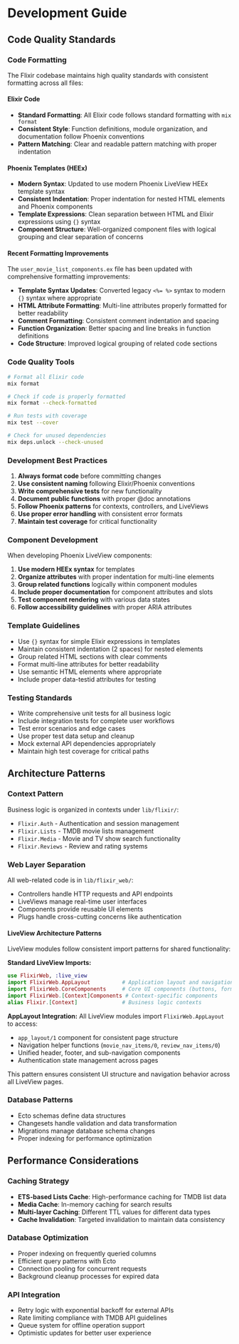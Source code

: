 # Development Guide

## Code Quality Standards

### Code Formatting

The Flixir codebase maintains high quality standards with consistent formatting across all files:

#### Elixir Code
- **Standard Formatting**: All Elixir code follows standard formatting with `mix format`
- **Consistent Style**: Function definitions, module organization, and documentation follow Phoenix conventions
- **Pattern Matching**: Clear and readable pattern matching with proper indentation

#### Phoenix Templates (HEEx)
- **Modern Syntax**: Updated to use modern Phoenix LiveView HEEx template syntax
- **Consistent Indentation**: Proper indentation for nested HTML elements and Phoenix components
- **Template Expressions**: Clean separation between HTML and Elixir expressions using `{}` syntax
- **Component Structure**: Well-organized component files with logical grouping and clear separation of concerns

#### Recent Formatting Improvements

The `user_movie_list_components.ex` file has been updated with comprehensive formatting improvements:

- **Template Syntax Updates**: Converted legacy `<%= %>` syntax to modern `{}` syntax where appropriate
- **HTML Attribute Formatting**: Multi-line attributes properly formatted for better readability
- **Comment Formatting**: Consistent comment indentation and spacing
- **Function Organization**: Better spacing and line breaks in function definitions
- **Code Structure**: Improved logical grouping of related code sections

### Code Quality Tools

```bash
# Format all Elixir code
mix format

# Check if code is properly formatted
mix format --check-formatted

# Run tests with coverage
mix test --cover

# Check for unused dependencies
mix deps.unlock --check-unused
```

### Development Best Practices

1. **Always format code** before committing changes
2. **Use consistent naming** following Elixir/Phoenix conventions
3. **Write comprehensive tests** for new functionality
4. **Document public functions** with proper @doc annotations
5. **Follow Phoenix patterns** for contexts, controllers, and LiveViews
6. **Use proper error handling** with consistent error formats
7. **Maintain test coverage** for critical functionality

### Component Development

When developing Phoenix LiveView components:

1. **Use modern HEEx syntax** for templates
2. **Organize attributes** with proper indentation for multi-line elements
3. **Group related functions** logically within component modules
4. **Include proper documentation** for component attributes and slots
5. **Test component rendering** with various data states
6. **Follow accessibility guidelines** with proper ARIA attributes

### Template Guidelines

- Use `{}` syntax for simple Elixir expressions in templates
- Maintain consistent indentation (2 spaces) for nested elements
- Group related HTML sections with clear comments
- Format multi-line attributes for better readability
- Use semantic HTML elements where appropriate
- Include proper data-testid attributes for testing

### Testing Standards

- Write comprehensive unit tests for all business logic
- Include integration tests for complete user workflows
- Test error scenarios and edge cases
- Use proper test data setup and cleanup
- Mock external API dependencies appropriately
- Maintain high test coverage for critical paths

## Architecture Patterns

### Context Pattern
Business logic is organized in contexts under `lib/flixir/`:
- `Flixir.Auth` - Authentication and session management
- `Flixir.Lists` - TMDB movie lists management
- `Flixir.Media` - Movie and TV show search functionality
- `Flixir.Reviews` - Review and rating systems

### Web Layer Separation
All web-related code is in `lib/flixir_web/`:
- Controllers handle HTTP requests and API endpoints
- LiveViews manage real-time user interfaces
- Components provide reusable UI elements
- Plugs handle cross-cutting concerns like authentication

#### LiveView Architecture Patterns
LiveView modules follow consistent import patterns for shared functionality:

**Standard LiveView Imports:**
```elixir
use FlixirWeb, :live_view
import FlixirWeb.AppLayout          # Application layout and navigation components
import FlixirWeb.CoreComponents     # Core UI components (buttons, forms, etc.)
import FlixirWeb.[Context]Components # Context-specific components
alias Flixir.[Context]              # Business logic contexts
```

**AppLayout Integration:**
All LiveView modules import `FlixirWeb.AppLayout` to access:
- `app_layout/1` component for consistent page structure
- Navigation helper functions (`movie_nav_items/0`, `review_nav_items/0`)
- Unified header, footer, and sub-navigation components
- Authentication state management across pages

This pattern ensures consistent UI structure and navigation behavior across all LiveView pages.

### Database Patterns
- Ecto schemas define data structures
- Changesets handle validation and data transformation
- Migrations manage database schema changes
- Proper indexing for performance optimization

## Performance Considerations

### Caching Strategy
- **ETS-based Lists Cache**: High-performance caching for TMDB list data
- **Media Cache**: In-memory caching for search results
- **Multi-layer Caching**: Different TTL values for different data types
- **Cache Invalidation**: Targeted invalidation to maintain data consistency

### Database Optimization
- Proper indexing on frequently queried columns
- Efficient query patterns with Ecto
- Connection pooling for concurrent requests
- Background cleanup processes for expired data

### API Integration
- Retry logic with exponential backoff for external APIs
- Rate limiting compliance with TMDB API guidelines
- Queue system for offline operation support
- Optimistic updates for better user experience